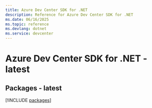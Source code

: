 ```yaml
---
title: Azure Dev Center SDK for .NET
description: Reference for Azure Dev Center SDK for .NET
ms.date: 06/16/2025
ms.topic: reference
ms.devlang: dotnet
ms.service: devcenter
---
```

# Azure Dev Center SDK for .NET - latest
## Packages - latest
[!INCLUDE [packages](dev-center-index.md)]